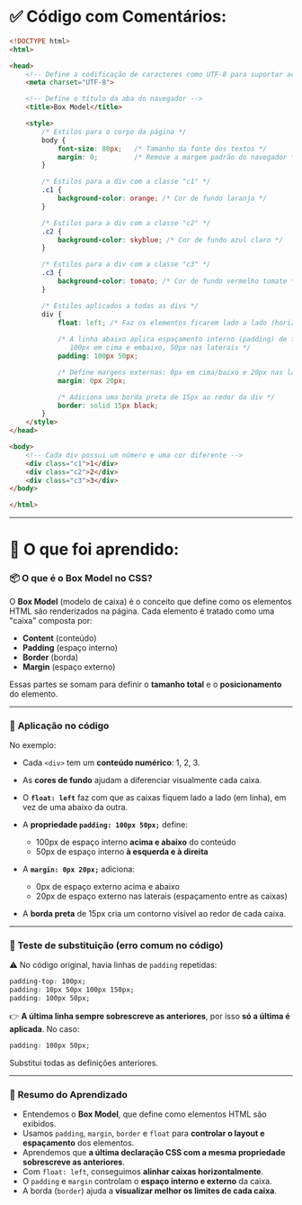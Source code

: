 # ✅ Código com Comentários:

```html
<!DOCTYPE html>
<html>

<head>
    <!-- Define a codificação de caracteres como UTF-8 para suportar acentuação e caracteres especiais -->
    <meta charset="UTF-8">

    <!-- Define o título da aba do navegador -->
    <title>Box Model</title>

    <style>
        /* Estilos para o corpo da página */
        body {
            font-size: 80px;   /* Tamanho da fonte dos textos */
            margin: 0;         /* Remove a margem padrão do navegador */
        }

        /* Estilos para a div com a classe "c1" */
        .c1 {
            background-color: orange; /* Cor de fundo laranja */
        }

        /* Estilos para a div com a classe "c2" */
        .c2 {
            background-color: skyblue; /* Cor de fundo azul claro */
        }

        /* Estilos para a div com a classe "c3" */
        .c3 {
            background-color: tomato; /* Cor de fundo vermelho tomate */
        }

        /* Estilos aplicados a todas as divs */
        div {
            float: left; /* Faz os elementos ficarem lado a lado (horizontalmente) */
            
            /* A linha abaixo aplica espaçamento interno (padding) de forma abreviada:
               100px em cima e embaixo, 50px nas laterais */
            padding: 100px 50px;

            /* Define margens externas: 0px em cima/baixo e 20px nas laterais */
            margin: 0px 20px;

            /* Adiciona uma borda preta de 15px ao redor da div */
            border: solid 15px black;
        }
    </style>
</head>

<body>
    <!-- Cada div possui um número e uma cor diferente -->
    <div class="c1">1</div>
    <div class="c2">2</div>
    <div class="c3">3</div>
</body>

</html>
```

---

# 📘 O que foi aprendido:

### 📦 **O que é o Box Model no CSS?**

O **Box Model** (modelo de caixa) é o conceito que define como os elementos HTML são renderizados na página. Cada elemento é tratado como uma "caixa" composta por:

* **Content** (conteúdo)
* **Padding** (espaço interno)
* **Border** (borda)
* **Margin** (espaço externo)

Essas partes se somam para definir o **tamanho total** e o **posicionamento** do elemento.

---

### 🧱 **Aplicação no código**

No exemplo:

* Cada `<div>` tem um **conteúdo numérico**: 1, 2, 3.
* As **cores de fundo** ajudam a diferenciar visualmente cada caixa.
* O **`float: left`** faz com que as caixas fiquem lado a lado (em linha), em vez de uma abaixo da outra.
* A **propriedade `padding: 100px 50px;`** define:

  * 100px de espaço interno **acima e abaixo** do conteúdo
  * 50px de espaço interno **à esquerda e à direita**
* A **`margin: 0px 20px;`** adiciona:

  * 0px de espaço externo acima e abaixo
  * 20px de espaço externo nas laterais (espaçamento entre as caixas)
* A **borda preta** de 15px cria um contorno visível ao redor de cada caixa.

---

### 🧪 **Teste de substituição (erro comum no código)**

⚠️ No código original, havia linhas de `padding` repetidas:

```css
padding-top: 100px;
padding: 10px 50px 100px 150px;
padding: 100px 50px;
```

👉 **A última linha sempre sobrescreve as anteriores**, por isso **só a última é aplicada**. No caso:

```css
padding: 100px 50px;
```

Substitui todas as definições anteriores.

---

### 🎯 **Resumo do Aprendizado**

* Entendemos o **Box Model**, que define como elementos HTML são exibidos.
* Usamos `padding`, `margin`, `border` e `float` para **controlar o layout e espaçamento** dos elementos.
* Aprendemos que **a última declaração CSS com a mesma propriedade sobrescreve as anteriores**.
* Com `float: left`, conseguimos **alinhar caixas horizontalmente**.
* O `padding` e `margin` controlam o **espaço interno e externo** da caixa.
* A borda (`border`) ajuda a **visualizar melhor os limites de cada caixa**.